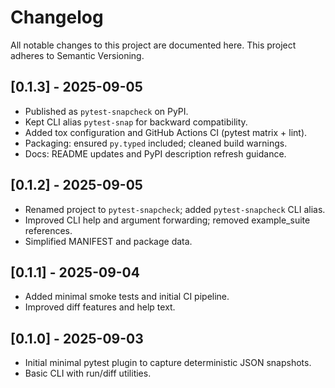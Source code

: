 # Changelog

All notable changes to this project are documented here. This project adheres to Semantic Versioning.

## [0.1.3] - 2025-09-05
- Published as `pytest-snapcheck` on PyPI.
- Kept CLI alias `pytest-snap` for backward compatibility.
- Added tox configuration and GitHub Actions CI (pytest matrix + lint).
- Packaging: ensured `py.typed` included; cleaned build warnings.
- Docs: README updates and PyPI description refresh guidance.

## [0.1.2] - 2025-09-05
- Renamed project to `pytest-snapcheck`; added `pytest-snapcheck` CLI alias.
- Improved CLI help and argument forwarding; removed example_suite references.
- Simplified MANIFEST and package data.

## [0.1.1] - 2025-09-04
- Added minimal smoke tests and initial CI pipeline.
- Improved diff features and help text.

## [0.1.0] - 2025-09-03
- Initial minimal pytest plugin to capture deterministic JSON snapshots.
- Basic CLI with run/diff utilities.
